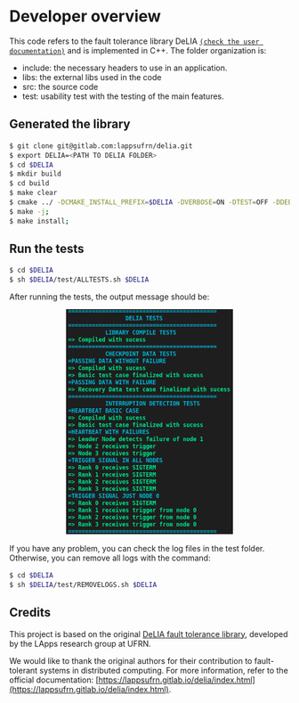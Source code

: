 # Developer overview

This code refers to the fault tolerance library DeLIA [`(check the user documentation)`](https://lappsufrn.gitlab.io/delia/index.html) and is implemented in C++.
The folder organization is:
* include: the necessary headers to use in an application.
* libs: the external libs used in the code
* src: the source code
* test: usability test with the testing of the main features.

## Generated the library

```sh
$ git clone git@gitlab.com:lappsufrn/delia.git
$ export DELIA=<PATH TO DELIA FOLDER>
$ cd $DELIA
$ mkdir build 
$ cd build
$ make clear
$ cmake ../ -DCMAKE_INSTALL_PREFIX=$DELIA -DVERBOSE=ON -DTEST=OFF -DDEBUG=OFF;
$ make -j; 
$ make install;
```
## Run the tests
```sh
$ cd $DELIA
$ sh $DELIA/test/ALLTESTS.sh $DELIA
```
After running the tests, the output message should be:

<p align="center">
  <img src="./assets/test_result.png" width="300" title="" />
</p>

If you have any problem, you can check the log files in the test folder. Otherwise, you can remove all logs with the command:

```sh
$ cd $DELIA
$ sh $DELIA/test/REMOVELOGS.sh $DELIA
```

## Credits

This project is based on the original [DeLIA fault tolerance library](https://gitlab.com/lappsufrn/delia.git), developed by the LApps research group at UFRN.

We would like to thank the original authors for their contribution to fault-tolerant systems in distributed computing. For more information, refer to the official documentation: [https://lappsufrn.gitlab.io/delia/index.html](https://lappsufrn.gitlab.io/delia/index.html).

